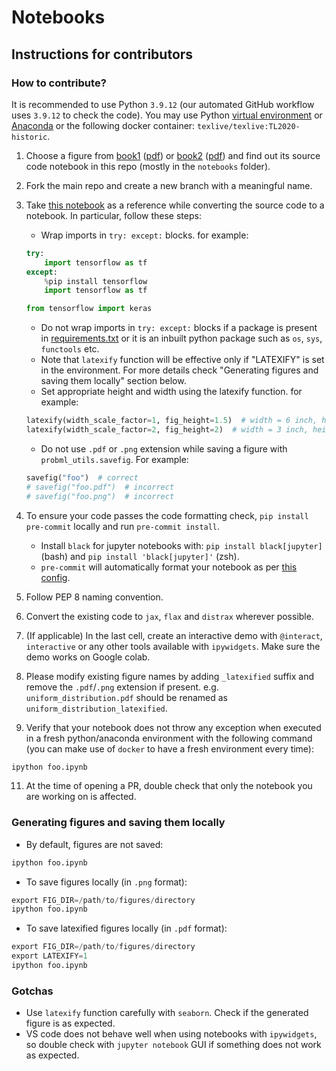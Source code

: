 # Notebooks

## Instructions for contributors

### How to contribute?

It is recommended to use Python `3.9.12` (our automated GitHub workflow uses `3.9.12` to check the code). You may use Python [virtual environment](https://docs.python.org/3/library/venv.html) or [Anaconda](https://www.anaconda.com/) or the following docker container: `texlive/texlive:TL2020-historic`.

1. Choose a figure from [book1](https://probml.github.io/pml-book/book1.html) ([pdf](https://github.com/probml/pml-book/releases/latest/download/book1.pdf)) or [book2](https://probml.github.io/pml-book/book2.html) ([pdf](https://github.com/probml/pml2-book/releases/latest/download/pml2.pdf)) and find out its source code notebook in this repo (mostly in the `notebooks` folder).
2. Fork the main repo and create a new branch with a meaningful name.
3. Take [this notebook](https://github.com/probml/pyprobml/blob/master/notebooks/book1/02/discrete_prob_dist_plot.ipynb) as a reference while converting the source code to a notebook. In particular, follow these steps:
    * Wrap imports in `try: except:` blocks. for example:
    ```python
    try:
        import tensorflow as tf
    except:
        %pip install tensorflow
        import tensorflow as tf

    from tensorflow import keras
    ```

    * Do not wrap imports in `try: except:` blocks if a package is present in [requirements.txt](requirements.txt) or it is an inbuilt python package such as `os`, `sys`, `functools` etc.
    * Note that `latexify` function will be effective only if "LATEXIFY" is set in the environment. For more details check "Generating figures and saving them locally" section below.
    * Set appropriate height and width using the latexify function. for example: 
    ```py
    latexify(width_scale_factor=1, fig_height=1.5)  # width = 6 inch, height = 1.5 inch
    latexify(width_scale_factor=2, fig_height=2)  # width = 3 inch, height = 2 inch
    ```
    * Do not use `.pdf` or `.png` extension while saving a figure with `probml_utils.savefig`. For example:
    ```py
    savefig("foo")  # correct
    # savefig("foo.pdf")  # incorrect
    # savefig("foo.png")  # incorrect
    ```

4. To ensure your code passes the code formatting check, `pip install pre-commit` locally and run `pre-commit install`.
    * Install `black` for jupyter notebooks with: `pip install black[jupyter]` (bash) and `pip install 'black[jupyter]'` (zsh).
    * `pre-commit` will automatically format your notebook as per [this config](https://github.com/probml/pyprobml/blob/master/.pre-commit-config.yaml).
6. Follow PEP 8 naming convention.
7. Convert the existing code to `jax`, `flax` and `distrax` wherever possible.
8. (If applicable) In the last cell, create an interactive demo with `@interact`, `interactive` or any other tools available with `ipywidgets`. Make sure the demo works on Google colab.
9. Please modify existing figure names by adding `_latexified` suffix and remove the `.pdf`/`.png` extension if present. e.g. `uniform_distribution.pdf` should be renamed as `uniform_distribution_latexified`.
10. Verify that your notebook does not throw any exception when executed in a fresh python/anaconda environment with the following command (you can make use of `docker` to have a fresh environment every time):

```bash
ipython foo.ipynb
```
11. At the time of opening a PR, double check that only the notebook you are working on is affected.

### Generating figures and saving them locally
* By default, figures are not saved:
```py
ipython foo.ipynb
```
* To save figures locally (in `.png` format):
```py
export FIG_DIR=/path/to/figures/directory
ipython foo.ipynb
```
* To save latexified figures locally (in `.pdf` format):
```py
export FIG_DIR=/path/to/figures/directory
export LATEXIFY=1
ipython foo.ipynb
```

### Gotchas

* Use `latexify` function carefully with `seaborn`. Check if the generated figure is as expected.
* VS code does not behave well when using notebooks with `ipywidgets`, so double check with `jupyter notebook` GUI if something does not work as expected.
